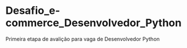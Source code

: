 # Desafio_e-commerce_Desenvolvedor_Python
Primeira etapa de avalição para vaga de Desenvolvedor Python

